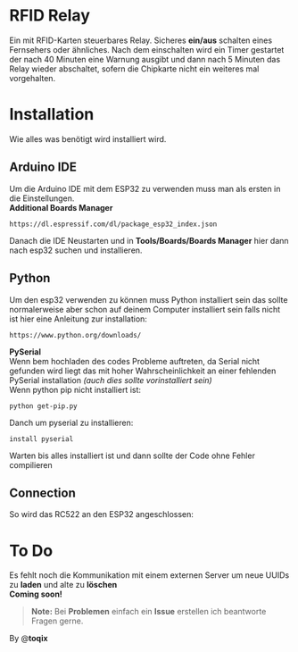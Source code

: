 <h1 id="rfid-relay">RFID Relay</h1>
<p>Ein mit RFID-Karten steuerbares Relay. Sicheres <strong>ein/aus</strong> schalten eines Fernsehers oder ähnliches. Nach dem einschalten wird ein Timer gestartet der nach 40 Minuten eine Warnung ausgibt und dann nach 5 Minuten das Relay wieder abschaltet, sofern die Chipkarte nicht ein weiteres mal vorgehalten.</p>
<h1 id="installation">Installation</h1>
<p>Wie alles was benötigt wird installiert wird.</p>
<h2 id="arduino-ide">Arduino IDE</h2>
<p>Um die Arduino IDE mit dem ESP32 zu verwenden muss man als ersten in die Einstellungen.<br>
<strong>Additional Boards Manager</strong></p>
<pre><code>https://dl.espressif.com/dl/package_esp32_index.json
</code></pre>
<p>Danach die IDE Neustarten und in <strong>Tools/Boards/Boards Manager</strong> hier dann nach esp32 suchen und installieren.</p>
<h2 id="python">Python</h2>
<p>Um den esp32 verwenden zu können muss Python installiert sein das sollte normalerweise aber schon auf deinem Computer installiert sein falls nicht ist hier eine Anleitung zur installation:</p>
<pre><code>https://www.python.org/downloads/
</code></pre>
<p><strong>PySerial</strong><br>
Wenn bem hochladen des codes Probleme auftreten, da Serial nicht gefunden wird liegt das mit hoher Wahrscheinlichkeit an einer fehlenden PySerial installation <em>(auch dies sollte vorinstalliert sein)</em><br>
Wenn python pip nicht installiert ist:</p>
<pre><code>python get-pip.py
</code></pre>
<p>Danch um pyserial zu installieren:</p>
<pre><code>install pyserial
</code></pre>
<p>Warten bis alles installiert ist und dann sollte der Code ohne Fehler compilieren</p>
<h2 id="connection">Connection</h2>
<p>So wird das RC522 an den ESP32 angeschlossen:<br>
<img src="https://hackster.imgix.net/uploads/attachments/704294/nfc_osc_bb_gBdcDg8Rq9.jpg" alt=""></p>
<h1 id="to-do">To Do</h1>
<p>Es fehlt noch die Kommunikation mit einem externen Server um neue UUIDs zu <strong>laden</strong> und alte zu <strong>löschen</strong><br>
<strong>Coming soon!</strong></p>
<blockquote>
<p><strong>Note:</strong> Bei <strong>Problemen</strong> einfach ein <strong>Issue</strong> erstellen ich beantworte Fragen gerne.</p>
</blockquote>
<p>By @<strong>toqix</strong></p>

